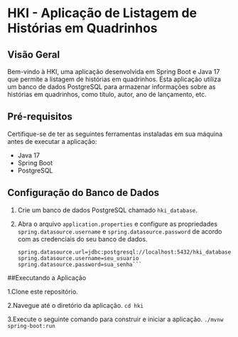 # HKI - Aplicação de Listagem de Histórias em Quadrinhos

## Visão Geral

Bem-vindo à HKI, uma aplicação desenvolvida em Spring Boot e Java 17 que permite a listagem de histórias em quadrinhos. Esta aplicação utiliza um banco de dados PostgreSQL para armazenar informações sobre as histórias em quadrinhos, como título, autor, ano de lançamento, etc.

## Pré-requisitos

Certifique-se de ter as seguintes ferramentas instaladas em sua máquina antes de executar a aplicação:

- Java 17
- Spring Boot
- PostgreSQL

## Configuração do Banco de Dados

1. Crie um banco de dados PostgreSQL chamado `hki_database`.
2. Abra o arquivo `application.properties` e configure as propriedades `spring.datasource.username` e `spring.datasource.password` de acordo com as credenciais do seu banco de dados.

   ```properties
   spring.datasource.url=jdbc:postgresql://localhost:5432/hki_database
   spring.datasource.username=seu_usuario
   spring.datasource.password=sua_senha```

##Executando a Aplicação

1.Clone este repositório.

2.Navegue até o diretório da aplicação.
       ```cd hki```
       
3.Execute o seguinte comando para construir e iniciar a aplicação.
 ```./mvnw spring-boot:run```
